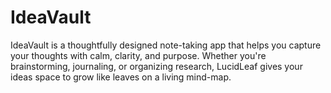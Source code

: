 # IdeaVault
IdeaVault is a thoughtfully designed note-taking app that helps you capture your thoughts with calm, clarity, and purpose. Whether you're brainstorming, journaling, or organizing research, LucidLeaf gives your ideas space to grow like leaves on a living mind-map.
